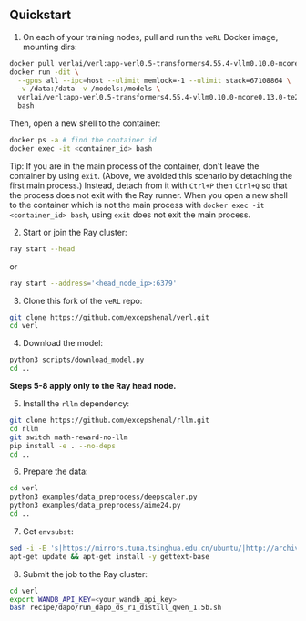 ## Quickstart

1. On each of your training nodes, pull and run the `veRL` Docker image, mounting dirs:

```bash
docker pull verlai/verl:app-verl0.5-transformers4.55.4-vllm0.10.0-mcore0.13.0-te2.2
docker run -dit \
  --gpus all --ipc=host --ulimit memlock=-1 --ulimit stack=67108864 \
  -v /data:/data -v /models:/models \
  verlai/verl:app-verl0.5-transformers4.55.4-vllm0.10.0-mcore0.13.0-te2.2 \
  bash
```

Then, open a new shell to the container:

```bash
docker ps -a # find the container id
docker exec -it <container_id> bash
```

Tip: If you are in the main process of the container, don't leave the container by using `exit`. (Above, we avoided this scenario by detaching the first main process.) Instead, detach from it with `Ctrl+P` then `Ctrl+Q` so that the process does not exit with the Ray runner. When you open a new shell to the container which is not the main process with `docker exec -it <container_id> bash`, using `exit` does not exit the main process.

2. Start or join the Ray cluster:

```bash
ray start --head
```

or

```bash
ray start --address='<head_node_ip>:6379'
```

3. Clone this fork of the `veRL` repo:

```bash
git clone https://github.com/excepshenal/verl.git
cd verl
```

4. Download the model:

```bash
python3 scripts/download_model.py
cd ..
```

**Steps 5-8 apply only to the Ray head node.**

5. Install the `rllm` dependency:

```bash
git clone https://github.com/excepshenal/rllm.git
cd rllm
git switch math-reward-no-llm
pip install -e . --no-deps
cd ..
```

6. Prepare the data:

```bash
cd verl
python3 examples/data_preprocess/deepscaler.py
python3 examples/data_preprocess/aime24.py
cd ..
```

7. Get `envsubst`:

```bash
sed -i -E 's|https://mirrors.tuna.tsinghua.edu.cn/ubuntu/|http://archive.ubuntu.com/ubuntu/|g' /etc/apt/sources.list
apt-get update && apt-get install -y gettext-base
```

8. Submit the job to the Ray cluster:

```bash
cd verl
export WANDB_API_KEY=<your_wandb_api_key>
bash recipe/dapo/run_dapo_ds_r1_distill_qwen_1.5b.sh
```
